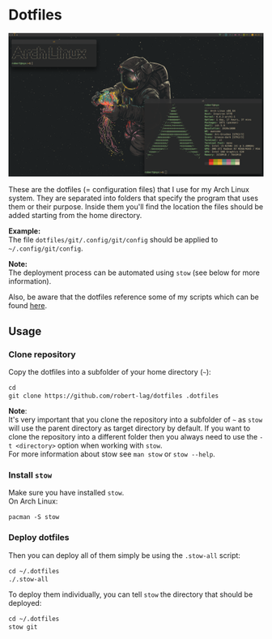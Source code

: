 # Dotfiles

![Desktop](./.images/desktop-gruvbox.png)

These are the dotfiles (= configuration files) that I use for my Arch Linux
system. They are separated into folders that specify the program that uses them
or their purpose. Inside them you'll find the location the files should be added
starting from the home directory.

**Example:**  
The file `dotfiles/git/.config/git/config` should be applied to
`~/.config/git/config`.

**Note:**  
The deployment process can be automated using `stow` (see below for more
information).

Also, be aware that the dotfiles reference some of my scripts which can be found
[here](https://github.com/robert-lag/scripts).

## Usage

### Clone repository
Copy the dotfiles into a subfolder of your home directory (`~`):

```
cd
git clone https://github.com/robert-lag/dotfiles .dotfiles
```

**Note**:  
It's very important that you clone the repository into a subfolder of `~` as
`stow` will use the parent directory as target directory by default. If you want
to clone the repository into a different folder then you always need to use the
`-t <directory>` option when working with `stow`.  
For more information about stow see `man stow` or `stow --help`.

### Install `stow`
Make sure you have installed `stow`.  
On Arch Linux:

```
pacman -S stow
```

### Deploy dotfiles
Then you can deploy all of them simply be using the `.stow-all` script:

```
cd ~/.dotfiles
./.stow-all
```

To deploy them individually, you can tell `stow` the directory that should be
deployed:

```
cd ~/.dotfiles
stow git
```
